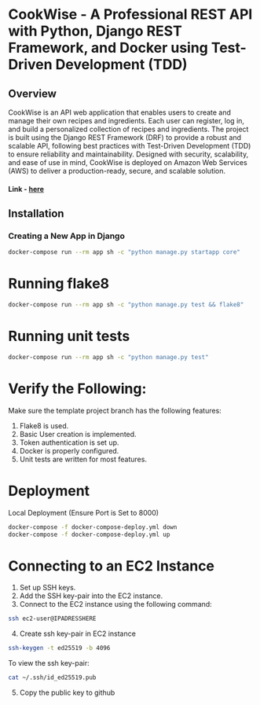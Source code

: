 # CookWise - A Professional REST API with Python, Django REST Framework, and Docker using Test-Driven Development (TDD)

## Overview
CookWise is an API web application that enables users to create and manage their own recipes and ingredients. Each user can register, log in, and build a personalized collection of recipes and ingredients. The project is built using the Django REST Framework (DRF) to provide a robust and scalable API, following best practices with Test-Driven Development (TDD) to ensure reliability and maintainability. Designed with security, scalability, and ease of use in mind, CookWise is deployed on Amazon Web Services (AWS) to deliver a production-ready, secure, and scalable solution.



#### Link - [here](http://ec2-3-83-146-24.compute-1.amazonaws.com/api/docs/)

## Installation

### Creating a New App in Django
```bash
docker-compose run --rm app sh -c "python manage.py startapp core"
```

# Running flake8

```bash
docker-compose run --rm app sh -c "python manage.py test && flake8"
```

# Running unit tests

```bash
docker-compose run --rm app sh -c "python manage.py test"
```
# Verify the Following:
Make sure the template project branch has the following features:

1. Flake8 is used.
2. Basic User creation is implemented.
3. Token authentication is set up.
4. Docker is properly configured.
5. Unit tests are written for most features.
   
# Deployment

Local Deployment (Ensure Port is Set to 8000)

```bash
docker-compose -f docker-compose-deploy.yml down
docker-compose -f docker-compose-deploy.yml up
```

# Connecting to an EC2 Instance

1. Set up SSH keys.
2. Add the SSH key-pair into the EC2 instance.
3. Connect to the EC2 instance using the following command:

```bash
ssh ec2-user@IPADRESSHERE
```

4. Create ssh key-pair in EC2 instance

```bash
ssh-keygen -t ed25519 -b 4096
```

To view the ssh key-pair:

```bash
cat ~/.ssh/id_ed25519.pub
```

5. Copy the public key to github
